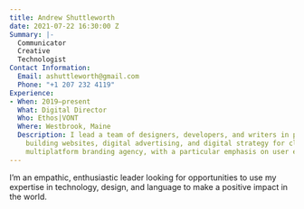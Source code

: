 ```yaml
---
title: Andrew Shuttleworth
date: 2021-07-22 16:30:00 Z
Summary: |-
  Communicator
  Creative
  Technologist
Contact Information:
  Email: ashuttleworth@gmail.com
  Phone: "+1 207 232 4119"
Experience:
- When: 2019–present
  What: Digital Director
  Who: Ethos|VONT
  Where: Westbrook, Maine
  Description: I lead a team of designers, developers, and writers in planning and
    building websites, digital advertising, and digital strategy for clients of this
    multiplatform branding agency, with a particular emphasis on user experience design.
---
```


I’m an empathic, enthusiastic leader looking for opportunities to use my expertise in technology, design, and language to make a positive impact in the world.